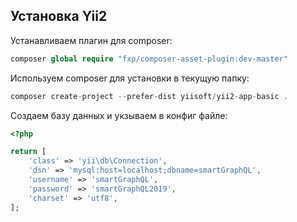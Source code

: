 Установка Yii2
--------------

Устанавливаем плагин для composer:
```php
composer global require "fxp/composer-asset-plugin:dev-master"
```

Используем composer для установки в текущую папку:
```php
composer create-project --prefer-dist yiisoft/yii2-app-basic .
```

Создаем базу данных и укзываем в конфиг файле:
```php
<?php

return [
    'class' => 'yii\db\Connection',
    'dsn' => 'mysql:host=localhost;dbname=smartGraphQL',
    'username' => 'smartGraphQL',
    'password' => 'smartGraphQL2019',
    'charset' => 'utf8',
];
```